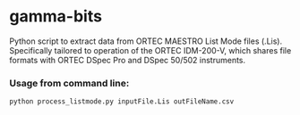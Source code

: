 # gamma-bits
Python script to extract data from ORTEC MAESTRO List Mode files (.Lis). Specifically tailored to operation of the ORTEC IDM-200-V, which shares file formats with ORTEC DSpec Pro and DSpec 50/502 instruments.

### Usage from command line:
```
python process_listmode.py inputFile.Lis outFileName.csv
```
